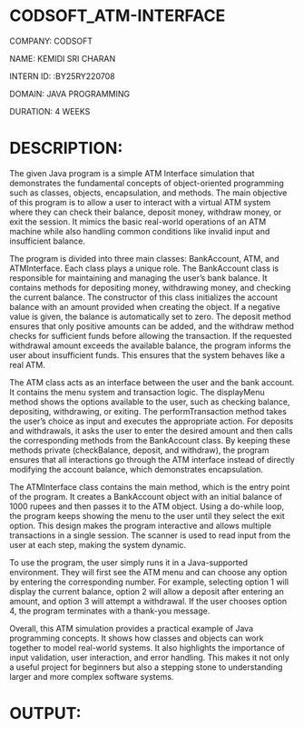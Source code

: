 # CODSOFT_ATM-INTERFACE

COMPANY: CODSOFT

NAME: KEMIDI SRI CHARAN

INTERN ID: :BY25RY220708

DOMAIN: JAVA PROGRAMMING

DURATION: 4 WEEKS

# DESCRIPTION: 
The given Java program is a simple ATM Interface simulation that demonstrates the fundamental concepts of object-oriented programming such as classes, objects, encapsulation, and methods. The main objective of this program is to allow a user to interact with a virtual ATM system where they can check their balance, deposit money, withdraw money, or exit the session. It mimics the basic real-world operations of an ATM machine while also handling common conditions like invalid input and insufficient balance.

The program is divided into three main classes: BankAccount, ATM, and ATMInterface. Each class plays a unique role. The BankAccount class is responsible for maintaining and managing the user’s bank balance. It contains methods for depositing money, withdrawing money, and checking the current balance. The constructor of this class initializes the account balance with an amount provided when creating the object. If a negative value is given, the balance is automatically set to zero. The deposit method ensures that only positive amounts can be added, and the withdraw method checks for sufficient funds before allowing the transaction. If the requested withdrawal amount exceeds the available balance, the program informs the user about insufficient funds. This ensures that the system behaves like a real ATM.

The ATM class acts as an interface between the user and the bank account. It contains the menu system and transaction logic. The displayMenu method shows the options available to the user, such as checking balance, depositing, withdrawing, or exiting. The performTransaction method takes the user’s choice as input and executes the appropriate action. For deposits and withdrawals, it asks the user to enter the desired amount and then calls the corresponding methods from the BankAccount class. By keeping these methods private (checkBalance, deposit, and withdraw), the program ensures that all interactions go through the ATM interface instead of directly modifying the account balance, which demonstrates encapsulation.

The ATMInterface class contains the main method, which is the entry point of the program. It creates a BankAccount object with an initial balance of 1000 rupees and then passes it to the ATM object. Using a do-while loop, the program keeps showing the menu to the user until they select the exit option. This design makes the program interactive and allows multiple transactions in a single session. The scanner is used to read input from the user at each step, making the system dynamic.

To use the program, the user simply runs it in a Java-supported environment. They will first see the ATM menu and can choose any option by entering the corresponding number. For example, selecting option 1 will display the current balance, option 2 will allow a deposit after entering an amount, and option 3 will attempt a withdrawal. If the user chooses option 4, the program terminates with a thank-you message.

Overall, this ATM simulation provides a practical example of Java programming concepts. It shows how classes and objects can work together to model real-world systems. It also highlights the importance of input validation, user interaction, and error handling. This makes it not only a useful project for beginners but also a stepping stone to understanding larger and more complex software systems.

# OUTPUT:


